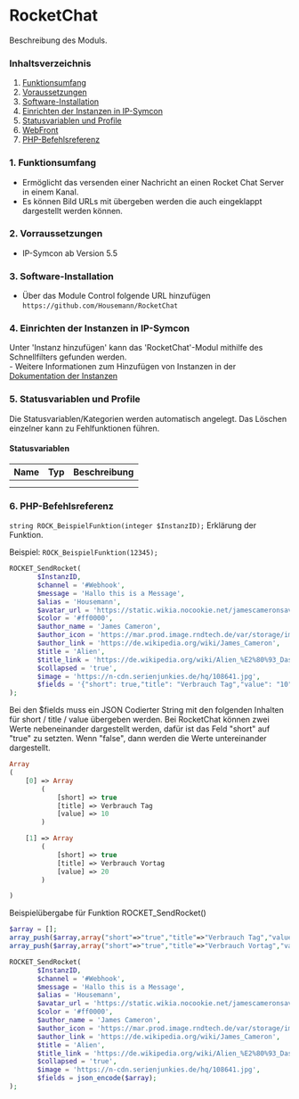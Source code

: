 # RocketChat
Beschreibung des Moduls.

### Inhaltsverzeichnis

1. [Funktionsumfang](#1-funktionsumfang)
2. [Voraussetzungen](#2-voraussetzungen)
3. [Software-Installation](#3-software-installation)
4. [Einrichten der Instanzen in IP-Symcon](#4-einrichten-der-instanzen-in-ip-symcon)
5. [Statusvariablen und Profile](#5-statusvariablen-und-profile)
6. [WebFront](#6-webfront)
7. [PHP-Befehlsreferenz](#7-php-befehlsreferenz)

### 1. Funktionsumfang

* Ermöglicht das versenden einer Nachricht an einen Rocket Chat Server in einem Kanal.
* Es können Bild URLs mit übergeben werden die auch eingeklappt dargestellt werden können.

### 2. Vorraussetzungen

- IP-Symcon ab Version 5.5

### 3. Software-Installation

* Über das Module Control folgende URL hinzufügen
    `https://github.com/Housemann/RocketChat`


### 4. Einrichten der Instanzen in IP-Symcon

 Unter 'Instanz hinzufügen' kann das 'RocketChat'-Modul mithilfe des Schnellfilters gefunden werden.  
	- Weitere Informationen zum Hinzufügen von Instanzen in der [Dokumentation der Instanzen](https://www.symcon.de/service/dokumentation/konzepte/instanzen/#Instanz_hinzufügen)

### 5. Statusvariablen und Profile

Die Statusvariablen/Kategorien werden automatisch angelegt. Das Löschen einzelner kann zu Fehlfunktionen führen.

#### Statusvariablen

Name   | Typ     | Beschreibung
------ | ------- | ------------
       |         |
       |         |


### 6. PHP-Befehlsreferenz

`string ROCK_BeispielFunktion(integer $InstanzID);`
Erklärung der Funktion.

Beispiel:
`ROCK_BeispielFunktion(12345);`

```php
ROCKET_SendRocket(    
       $InstanzID,
       $channel = '#Webhook',
       $message = 'Hallo this is a Message',
       $alias = 'Housemann',
       $avatar_url = 'https://static.wikia.nocookie.net/jamescameronsavatar/images/0/08/Neytiri_Profilbild.jpg/revision/latest?cb=20100107164021&path-prefix=de',
       $color = '#ff0000',
       $author_name = 'James Cameron',
       $author_icon = 'https://mar.prod.image.rndtech.de/var/storage/images/haz/nachrichten/kultur/kino/james-cameron-will-mission-munroe-verfilmen/26639883-1-ger-DE/James-Cameron-will-Mission-Munroe-verfilmen_reference_4_3.jpg',
       $author_link = 'https://de.wikipedia.org/wiki/James_Cameron',       
       $title = 'Alien',
       $title_link = 'https://de.wikipedia.org/wiki/Alien_%E2%80%93_Das_unheimliche_Wesen_aus_einer_fremden_Welt',
       $collapsed = 'true',
       $image = 'https://n-cdn.serienjunkies.de/hq/108641.jpg',
       $fields = '{"short": true,"title": "Verbrauch Tag","value": "10"},{"short": true,"title": "Verbrauch Vortag","value": "20"}'
);
```

Bei den $fields muss ein JSON Codierter String mit den folgenden Inhalten für short / title / value übergeben werden.
Bei RocketChat können zwei Werte nebeneinander dargestellt werden, dafür ist das Feld "short" auf "true" zu setzten. Wenn "false", dann werden die Werte untereinander dargestellt.
```php
Array
(
    [0] => Array
        (
            [short] => true
            [title] => Verbrauch Tag
            [value] => 10
        )

    [1] => Array
        (
            [short] => true
            [title] => Verbrauch Vortag
            [value] => 20
        )

)
```

Beispielübergabe für Funktion ROCKET_SendRocket()
```php
$array = [];
array_push($array,array("short"=>"true","title"=>"Verbrauch Tag","value"=>"10"));
array_push($array,array("short"=>"true","title"=>"Verbrauch Vortag","value"=>"20"));

ROCKET_SendRocket(    
       $InstanzID,
       $channel = '#Webhook',
       $message = 'Hallo this is a Message',
       $alias = 'Housemann',
       $avatar_url = 'https://static.wikia.nocookie.net/jamescameronsavatar/images/0/08/Neytiri_Profilbild.jpg/revision/latest?cb=20100107164021&path-prefix=de',
       $color = '#ff0000',
       $author_name = 'James Cameron',
       $author_icon = 'https://mar.prod.image.rndtech.de/var/storage/images/haz/nachrichten/kultur/kino/james-cameron-will-mission-munroe-verfilmen/26639883-1-ger-DE/James-Cameron-will-Mission-Munroe-verfilmen_reference_4_3.jpg',
       $author_link = 'https://de.wikipedia.org/wiki/James_Cameron',       
       $title = 'Alien',
       $title_link = 'https://de.wikipedia.org/wiki/Alien_%E2%80%93_Das_unheimliche_Wesen_aus_einer_fremden_Welt',
       $collapsed = 'true',
       $image = 'https://n-cdn.serienjunkies.de/hq/108641.jpg',
       $fields = json_encode($array);
);
```

